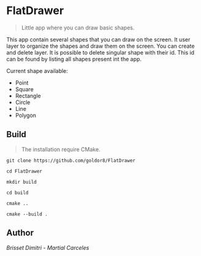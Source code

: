 # FlatDrawer
> Little app where you can draw basic shapes.

This app contain several shapes that you can draw on the screen. It user layer to organize the shapes and draw them on the screen. You can create and delete layer. It is possible to delete singular shape with their id. This id can be found by listing all shapes present int the app.

Current shape available:
- Point
- Square
- Rectangle
- Circle
- Line
- Polygon

## Build
> The installation require CMake.

`git clone https://github.com/goldor8/FlatDrawer`

`cd FlatDrawer`

`mkdir build`

`cd build`

`cmake ..`

`cmake --build .`

## Author

*Brisset Dimitri - Martial Carceles*